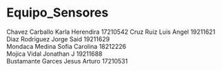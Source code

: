 # Equipo_Sensores  
Chavez Carballo Karla Herendira 17210542
Cruz Ruiz Luis Angel 19211621  
Diaz Rodriguez Jorge Said 19211629  
Mondaca Medina Sofia Carolina 18212226  
Mojica Vidal Jonathan J 19211688  
Bustamante Garces Jesus Arturo 17210531
